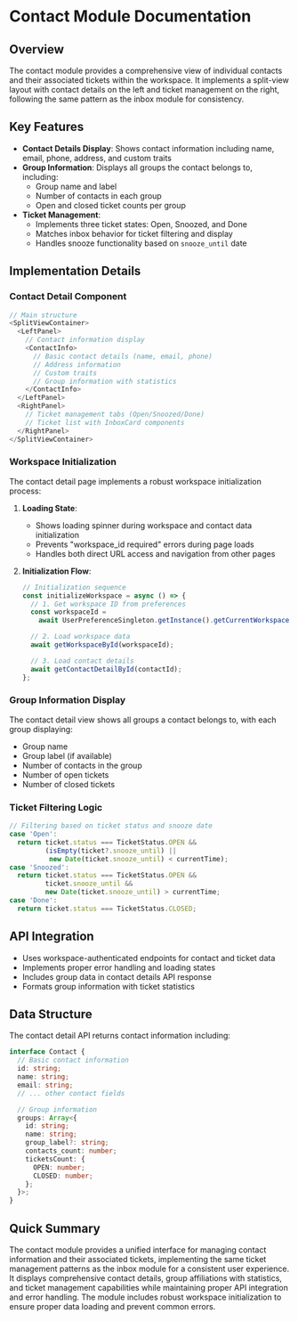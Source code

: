 # Contact Module Documentation

## Overview

The contact module provides a comprehensive view of individual contacts and their associated tickets within the workspace. It implements a split-view layout with contact details on the left and ticket management on the right, following the same pattern as the inbox module for consistency.

## Key Features

- **Contact Details Display**: Shows contact information including name, email, phone, address, and custom traits
- **Group Information**: Displays all groups the contact belongs to, including:
  - Group name and label
  - Number of contacts in each group
  - Open and closed ticket counts per group
- **Ticket Management**:
  - Implements three ticket states: Open, Snoozed, and Done
  - Matches inbox behavior for ticket filtering and display
  - Handles snooze functionality based on `snooze_until` date

## Implementation Details

### Contact Detail Component

```typescript
// Main structure
<SplitViewContainer>
  <LeftPanel>
    // Contact information display
    <ContactInfo>
      // Basic contact details (name, email, phone)
      // Address information
      // Custom traits
      // Group information with statistics
    </ContactInfo>
  </LeftPanel>
  <RightPanel>
    // Ticket management tabs (Open/Snoozed/Done)
    // Ticket list with InboxCard components
  </RightPanel>
</SplitViewContainer>
```

### Workspace Initialization

The contact detail page implements a robust workspace initialization process:

1. **Loading State**:

   - Shows loading spinner during workspace and contact data initialization
   - Prevents "workspace_id required" errors during page loads
   - Handles both direct URL access and navigation from other pages

2. **Initialization Flow**:

   ```typescript
   // Initialization sequence
   const initializeWorkspace = async () => {
     // 1. Get workspace ID from preferences
     const workspaceId =
       await UserPreferenceSingleton.getInstance().getCurrentWorkspace();

     // 2. Load workspace data
     await getWorkspaceById(workspaceId);

     // 3. Load contact details
     await getContactDetailById(contactId);
   };
   ```

### Group Information Display

The contact detail view shows all groups a contact belongs to, with each group displaying:

- Group name
- Group label (if available)
- Number of contacts in the group
- Number of open tickets
- Number of closed tickets

### Ticket Filtering Logic

```typescript
// Filtering based on ticket status and snooze date
case 'Open':
  return ticket.status === TicketStatus.OPEN &&
         (isEmpty(ticket?.snooze_until) ||
          new Date(ticket.snooze_until) < currentTime);
case 'Snoozed':
  return ticket.status === TicketStatus.OPEN &&
         ticket.snooze_until &&
         new Date(ticket.snooze_until) > currentTime;
case 'Done':
  return ticket.status === TicketStatus.CLOSED;
```

## API Integration

- Uses workspace-authenticated endpoints for contact and ticket data
- Implements proper error handling and loading states
- Includes group data in contact details API response
- Formats group information with ticket statistics

## Data Structure

The contact detail API returns contact information including:

```typescript
interface Contact {
  // Basic contact information
  id: string;
  name: string;
  email: string;
  // ... other contact fields

  // Group information
  groups: Array<{
    id: string;
    name: string;
    group_label?: string;
    contacts_count: number;
    ticketsCount: {
      OPEN: number;
      CLOSED: number;
    };
  }>;
}
```

## Quick Summary

The contact module provides a unified interface for managing contact information and their associated tickets, implementing the same ticket management patterns as the inbox module for a consistent user experience. It displays comprehensive contact details, group affiliations with statistics, and ticket management capabilities while maintaining proper API integration and error handling. The module includes robust workspace initialization to ensure proper data loading and prevent common errors.
